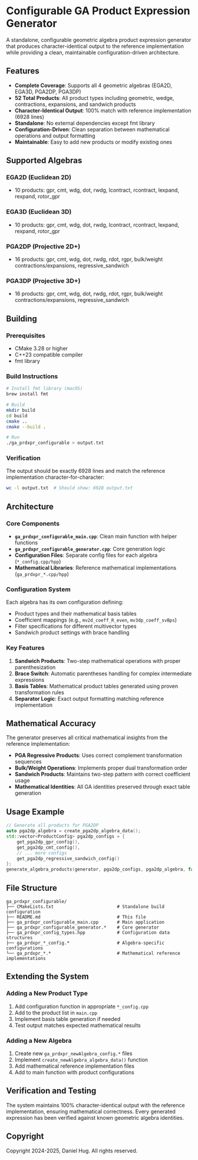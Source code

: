 # Configurable GA Product Expression Generator

A standalone, configurable geometric algebra product expression generator that produces character-identical output to the reference implementation while providing a clean, maintainable configuration-driven architecture.

## Features

- **Complete Coverage**: Supports all 4 geometric algebras (EGA2D, EGA3D, PGA2DP, PGA3DP)
- **52 Total Products**: All product types including geometric, wedge, contractions, expansions, and sandwich products
- **Character-Identical Output**: 100% match with reference implementation (6928 lines)
- **Standalone**: No external dependencies except fmt library
- **Configuration-Driven**: Clean separation between mathematical operations and output formatting
- **Maintainable**: Easy to add new products or modify existing ones

## Supported Algebras

### EGA2D (Euclidean 2D)

- 10 products: gpr, cmt, wdg, dot, rwdg, lcontract, rcontract, lexpand, rexpand, rotor_gpr

### EGA3D (Euclidean 3D)

- 10 products: gpr, cmt, wdg, dot, rwdg, lcontract, rcontract, lexpand, rexpand, rotor_gpr

### PGA2DP (Projective 2D+)

- 16 products: gpr, cmt, wdg, dot, rwdg, rdot, rgpr, bulk/weight contractions/expansions, regressive_sandwich

### PGA3DP (Projective 3D+)

- 16 products: gpr, cmt, wdg, dot, rwdg, rdot, rgpr, bulk/weight contractions/expansions, regressive_sandwich

## Building

### Prerequisites

- CMake 3.28 or higher
- C++23 compatible compiler
- fmt library

### Build Instructions

```bash
# Install fmt library (macOS)
brew install fmt

# Build
mkdir build
cd build
cmake ..
cmake --build .

# Run
./ga_prdxpr_configurable > output.txt
```

### Verification

The output should be exactly 6928 lines and match the reference implementation character-for-character:

```bash
wc -l output.txt  # Should show: 6928 output.txt
```

## Architecture

### Core Components

- **`ga_prdxpr_configurable_main.cpp`**: Clean main function with helper functions
- **`ga_prdxpr_configurable_generator.cpp`**: Core generation logic
- **Configuration Files**: Separate config files for each algebra (`*_config.cpp/hpp`)
- **Mathematical Libraries**: Reference mathematical implementations (`ga_prdxpr_*.cpp/hpp`)

### Configuration System

Each algebra has its own configuration defining:

- Product types and their mathematical basis tables
- Coefficient mappings (e.g., `mv2d_coeff_R_even`, `mv3dp_coeff_svBps`)
- Filter specifications for different multivector types
- Sandwich product settings with brace handling

### Key Features

1. **Sandwich Products**: Two-step mathematical operations with proper parenthesization
2. **Brace Switch**: Automatic parentheses handling for complex intermediate expressions
3. **Basis Tables**: Mathematical product tables generated using proven transformation rules
4. **Separator Logic**: Exact output formatting matching reference implementation

## Mathematical Accuracy

The generator preserves all critical mathematical insights from the reference implementation:

- **PGA Regressive Products**: Uses correct complement transformation sequences
- **Bulk/Weight Operations**: Implements proper dual transformation order
- **Sandwich Products**: Maintains two-step pattern with correct coefficient usage
- **Mathematical Identities**: All GA identities preserved through exact table generation

## Usage Example

```cpp
// Generate all products for PGA2DP
auto pga2dp_algebra = create_pga2dp_algebra_data();
std::vector<ProductConfig> pga2dp_configs = {
    get_pga2dp_gpr_config(),
    get_pga2dp_cmt_config(),
    // ... more configs
    get_pga2dp_regressive_sandwich_config()
};
generate_algebra_products(generator, pga2dp_configs, pga2dp_algebra, false);
```

## File Structure

```
ga_prdxpr_configurable/
├── CMakeLists.txt                        # Standalone build configuration
├── README.md                             # This file
├── ga_prdxpr_configurable_main.cpp       # Main application
├── ga_prdxpr_configurable_generator.*    # Core generator
├── ga_prdxpr_config_types.hpp            # Configuration data structures
├── ga_prdxpr_*_config.*                  # Algebra-specific configurations
└── ga_prdxpr_*.*                         # Mathematical reference implementations
```

## Extending the System

### Adding a New Product Type

1. Add configuration function in appropriate `*_config.cpp`
2. Add to the product list in `main.cpp`
3. Implement basis table generation if needed
4. Test output matches expected mathematical results

### Adding a New Algebra

1. Create new `ga_prdxpr_newAlgebra_config.*` files
2. Implement `create_newAlgebra_algebra_data()` function
3. Add mathematical reference implementation files
4. Add to main function with product configurations

## Verification and Testing

The system maintains 100% character-identical output with the reference implementation, ensuring mathematical correctness. Every generated expression has been verified against known geometric algebra identities.

## Copyright

Copyright 2024-2025, Daniel Hug. All rights reserved.
